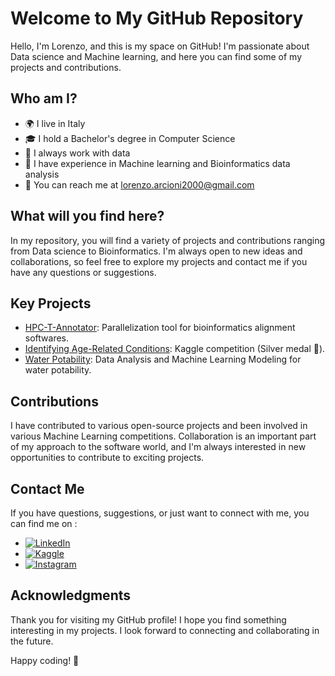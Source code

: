 # Welcome to My GitHub Repository

Hello, I'm Lorenzo, and this is my space on GitHub! I'm passionate about Data science and Machine learning, and here you can find some of my projects and contributions.

## Who am I?

- 🌍 I live in Italy
- 🎓 I hold a Bachelor's degree in Computer Science
- 💼 I always work with data
- 🚀 I have experience in Machine learning and Bioinformatics data analysis
- 📧 You can reach me at lorenzo.arcioni2000@gmail.com

## What will you find here?

In my repository, you will find a variety of projects and contributions ranging from Data science to Bioinformatics. I'm always open to new ideas and collaborations, so feel free to explore my projects and contact me if you have any questions or suggestions.

## Key Projects

- [HPC-T-Annotator](https://github.com/lorenzo-arcioni/HPC-T-Annotator): Parallelization tool for bioinformatics alignment softwares.
- [Identifying Age-Related Conditions](https://github.com/lorenzo-arcioni/icr-identify-age-related-conditions): Kaggle competition (Silver medal 🥈).
- [Water Potability](https://github.com/lorenzo-arcioni/water-potability): Data Analysis and Machine Learning Modeling for water potability.

## Contributions

I have contributed to various open-source projects and been involved in various Machine Learning competitions. Collaboration is an important part of my approach to the software world, and I'm always interested in new opportunities to contribute to exciting projects.

## Contact Me

If you have questions, suggestions, or just want to connect with me, you can find me on :
- [![LinkedIn](https://www.example.com/kaggle-icon.png)](https://www.linkedin.com/in/lorenzo-arcioni-216b921b5/)
- [![Kaggle](https://www.example.com/kaggle-icon.png)](https://www.kaggle.com/lorenzoarcioni)
- [![Instagram](https://www.example.com/instagram-icon.png)](https://www.instagram.com/lorenzo_arcioni/)

## Acknowledgments

Thank you for visiting my GitHub profile! I hope you find something interesting in my projects. I look forward to connecting and collaborating in the future.

Happy coding! 🚀
